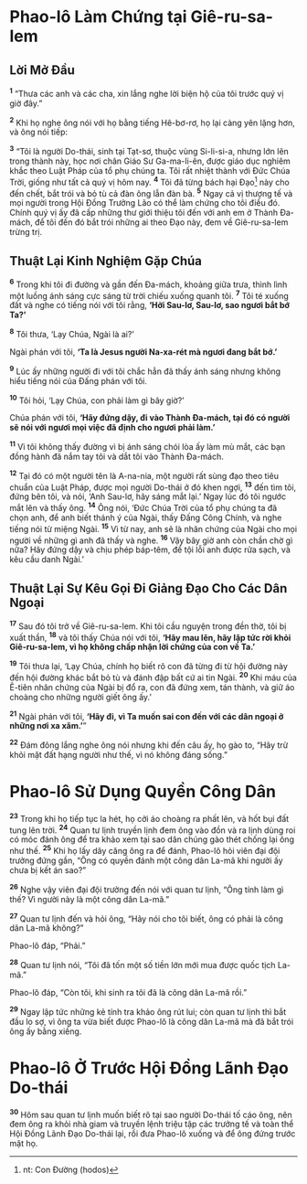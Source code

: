 # Phao-lô Làm Chứng tại Giê-ru-sa-lem

## Lời Mở Đầu
<sup><b>1</b></sup> “Thưa các anh và các cha, xin lắng nghe lời biện hộ của tôi trước quý vị giờ đây.”

<sup><b>2</b></sup> Khi họ nghe ông nói với họ bằng tiếng Hê-bơ-rơ, họ lại càng yên lặng hơn, và ông nói tiếp:

<sup><b>3</b></sup> “Tôi là người Do-thái, sinh tại Tạt-sơ, thuộc vùng Si-li-si-a, nhưng lớn lên trong thành này, học nơi chân Giáo Sư Ga-ma-li-ên, được giáo dục nghiêm khắc theo Luật Pháp của tổ phụ chúng ta. Tôi rất nhiệt thành với Đức Chúa Trời, giống như tất cả quý vị hôm nay. <sup><b>4</b></sup> Tôi đã từng bách hại Đạo[^1-437f4a58-f7b8-4efc-9abc-3a7b8e1de793] này cho đến chết, bắt trói và bỏ tù cả đàn ông lẫn đàn bà. <sup><b>5</b></sup> Ngay cả vị thượng tế và mọi người trong Hội Đồng Trưởng Lão có thể làm chứng cho tôi điều đó. Chính quý vị ấy đã cấp những thư giới thiệu tôi đến với anh em ở Thành Đa-mách, để tôi đến đó bắt trói những ai theo Đạo này, đem về Giê-ru-sa-lem trừng trị.

## Thuật Lại Kinh Nghiệm Gặp Chúa
<sup><b>6</b></sup> Trong khi tôi đi đường và gần đến Đa-mách, khoảng giữa trưa, thình lình một luồng ánh sáng cực sáng từ trời chiếu xuống quanh tôi. <sup><b>7</b></sup> Tôi té xuống đất và nghe có tiếng nói với tôi rằng, **‘Hỡi Sau-lơ, Sau-lơ, sao ngươi bắt bớ Ta?’**

<sup><b>8</b></sup> Tôi thưa, ‘Lạy Chúa, Ngài là ai?’

Ngài phán với tôi, **‘Ta là Jesus người Na-xa-rét mà ngươi đang bắt bớ.’**

<sup><b>9</b></sup> Lúc ấy những người đi với tôi chắc hẳn đã thấy ánh sáng nhưng không hiểu tiếng nói của Đấng phán với tôi.

<sup><b>10</b></sup> Tôi hỏi, ‘Lạy Chúa, con phải làm gì bây giờ?’

Chúa phán với tôi, **‘Hãy đứng dậy, đi vào Thành Đa-mách, tại đó có người sẽ nói với ngươi mọi việc đã định cho ngươi phải làm.’**

<sup><b>11</b></sup> Vì tôi không thấy đường vì bị ánh sáng chói lòa ấy làm mù mắt, các bạn đồng hành đã nắm tay tôi và dắt tôi vào Thành Đa-mách.

<sup><b>12</b></sup> Tại đó có một người tên là A-na-nia, một người rất sùng đạo theo tiêu chuẩn của Luật Pháp, được mọi người Do-thái ở đó khen ngợi, <sup><b>13</b></sup> đến tìm tôi, đứng bên tôi, và nói, ‘Anh Sau-lơ, hãy sáng mắt lại.’ Ngay lúc đó tôi ngước mắt lên và thấy ông. <sup><b>14</b></sup> Ông nói, ‘Đức Chúa Trời của tổ phụ chúng ta đã chọn anh, để anh biết thánh ý của Ngài, thấy Đấng Công Chính, và nghe tiếng nói từ miệng Ngài. <sup><b>15</b></sup> Vì từ nay, anh sẽ là nhân chứng của Ngài cho mọi người về những gì anh đã thấy và nghe. <sup><b>16</b></sup> Vậy bây giờ anh còn chần chờ gì nữa? Hãy đứng dậy và chịu phép báp-têm, để tội lỗi anh được rửa sạch, và kêu cầu danh Ngài.’

## Thuật Lại Sự Kêu Gọi Đi Giảng Đạo Cho Các Dân Ngoại
<sup><b>17</b></sup> Sau đó tôi trở về Giê-ru-sa-lem. Khi tôi cầu nguyện trong đền thờ, tôi bị xuất thần, <sup><b>18</b></sup> và tôi thấy Chúa nói với tôi, **‘Hãy mau lên, hãy lập tức rời khỏi Giê-ru-sa-lem, vì họ không chấp nhận lời chứng của con về Ta.’**

<sup><b>19</b></sup> Tôi thưa lại, ‘Lạy Chúa, chính họ biết rõ con đã từng đi từ hội đường này đến hội đường khác bắt bỏ tù và đánh đập bất cứ ai tin Ngài. <sup><b>20</b></sup> Khi máu của Ê-tiên nhân chứng của Ngài bị đổ ra, con đã đứng xem, tán thành, và giữ áo choàng cho những người giết ông ấy.’

<sup><b>21</b></sup> Ngài phán với tôi, **‘Hãy đi, vì Ta muốn sai con đến với các dân ngoại ở những nơi xa xăm.’**”

<sup><b>22</b></sup> Đám đông lắng nghe ông nói nhưng khi đến câu ấy, họ gào to, “Hãy trừ khỏi mặt đất hạng người như thế, vì nó không đáng sống.”

# Phao-lô Sử Dụng Quyền Công Dân
<sup><b>23</b></sup> Trong khi họ tiếp tục la hét, họ cởi áo choàng ra phất lên, và hốt bụi đất tung lên trời. <sup><b>24</b></sup> Quan tư lịnh truyền lịnh đem ông vào đồn và ra lịnh dùng roi có móc đánh ông để tra khảo xem tại sao dân chúng gào thét chống lại ông như thế. <sup><b>25</b></sup> Khi họ lấy dây căng ông ra để đánh, Phao-lô hỏi viên đại đội trưởng đứng gần, “Ông có quyền đánh một công dân La-mã khi người ấy chưa bị kết án sao?”

<sup><b>26</b></sup> Nghe vậy viên đại đội trưởng đến nói với quan tư lịnh, “Ông tính làm gì thế? Vì người này là một công dân La-mã.”

<sup><b>27</b></sup> Quan tư lịnh đến và hỏi ông, “Hãy nói cho tôi biết, ông có phải là công dân La-mã không?”

Phao-lô đáp, “Phải.”

<sup><b>28</b></sup> Quan tư lịnh nói, “Tôi đã tốn một số tiền lớn mới mua được quốc tịch La-mã.”

Phao-lô đáp, “Còn tôi, khi sinh ra tôi đã là công dân La-mã rồi.”

<sup><b>29</b></sup> Ngay lập tức những kẻ tính tra khảo ông rút lui; còn quan tư lịnh thì bắt đầu lo sợ, vì ông ta vừa biết được Phao-lô là công dân La-mã mà đã bắt trói ông ấy bằng xiềng.

# Phao-lô Ở Trước Hội Đồng Lãnh Đạo Do-thái
<sup><b>30</b></sup> Hôm sau quan tư lịnh muốn biết rõ tại sao người Do-thái tố cáo ông, nên đem ông ra khỏi nhà giam và truyền lệnh triệu tập các trưởng tế và toàn thể Hội Đồng Lãnh Đạo Do-thái lại, rồi đưa Phao-lô xuống và để ông đứng trước mặt họ.

[^1-437f4a58-f7b8-4efc-9abc-3a7b8e1de793]: nt: Con Đường (hodos)